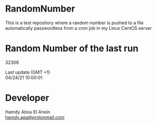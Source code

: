# RandomNumber    
This is a test repository where a random number is pushed to a file automatically passwordless from a cron job in my Linux CentOS server    
# Random Number of the last run   
32306
      
Last update (GMT +1)    
04/24/21 10:00:01
# Developer    
Hamdy Abou El Anein   
hamdy.aea@protonmail.com
